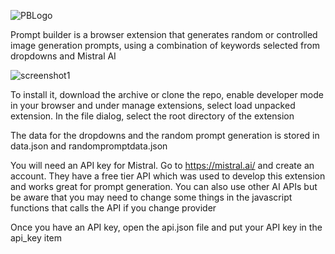 
![PBLogo](https://github.com/user-attachments/assets/17892e55-5bb1-4b5e-9f98-4d87dc703539)

Prompt builder is a browser extension that generates random or controlled image generation prompts, using a combination of keywords selected from dropdowns and Mistral AI

![screenshot1](https://github.com/user-attachments/assets/d37f087c-aaab-404d-91da-1b2bd34d9e8c)


To install it, download the archive or clone the repo, enable developer mode in your browser and under manage extensions, select load unpacked extension. In the file dialog, select the root directory of the extension

The data for the dropdowns and the random prompt generation is stored in data.json and randompromptdata.json

You will need an API key for Mistral. Go to https://mistral.ai/ and create an account. They have a free tier API which was used to develop this extension and works great for prompt generation. You can also use other AI APIs but be aware that you may need to change some things in the javascript functions that calls the API if you change provider

Once you have an API key, open the api.json file and put your API key in the api_key item
